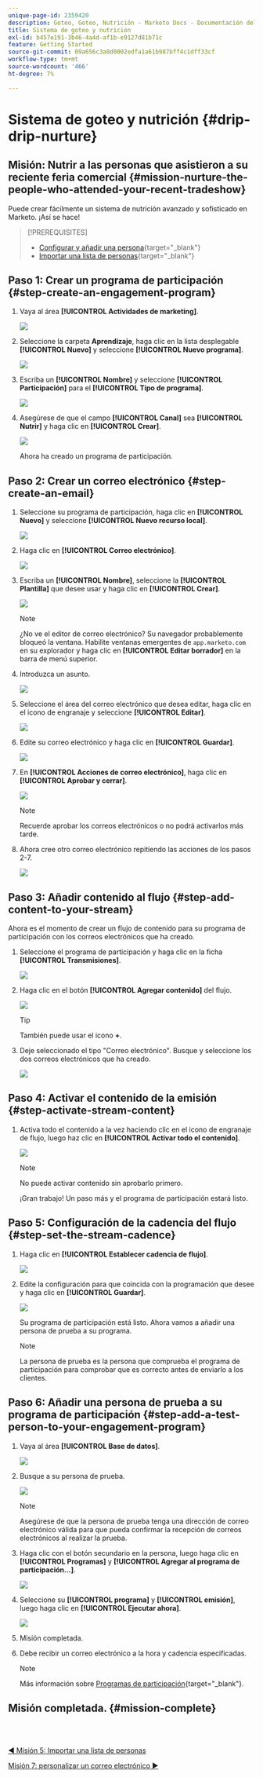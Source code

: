 ```yaml
---
unique-page-id: 2359420
description: Goteo, Goteo, Nutrición - Marketo Docs - Documentación del Producto
title: Sistema de goteo y nutrición
exl-id: b457e191-3b46-4a4d-af1b-e9127d81b71c
feature: Getting Started
source-git-commit: 09a656c3a0d0002edfa1a61b987bff4c1dff33cf
workflow-type: tm+mt
source-wordcount: '466'
ht-degree: 7%

---
```


# Sistema de goteo y nutrición {#drip-drip-nurture}

## Misión: Nutrir a las personas que asistieron a su reciente feria comercial {#mission-nurture-the-people-who-attended-your-recent-tradeshow}

Puede crear fácilmente un sistema de nutrición avanzado y sofisticado en Marketo. ¡Así se hace!

>[!PREREQUISITES]
>
>* [Configurar y añadir una persona](/help/marketo/getting-started/quick-wins/get-set-up-and-add-a-person.md){target="_blank"}
>* [Importar una lista de personas](/help/marketo/getting-started/quick-wins/import-a-list-of-people.md){target="_blank"}

## Paso 1: Crear un programa de participación {#step-create-an-engagement-program}

1. Vaya al área **[!UICONTROL Actividades de marketing]**.

   ![](assets/drip-drip-nurture-1.png)

1. Seleccione la carpeta **Aprendizaje**, haga clic en la lista desplegable **[!UICONTROL Nuevo]** y seleccione **[!UICONTROL Nuevo programa]**.

   ![](assets/drip-drip-nurture-2.png)

1. Escriba un **[!UICONTROL Nombre]** y seleccione **[!UICONTROL Participación]** para el **[!UICONTROL Tipo de programa]**.

   ![](assets/drip-drip-nurture-3.png)

1. Asegúrese de que el campo **[!UICONTROL Canal]** sea **[!UICONTROL Nutrir]** y haga clic en **[!UICONTROL Crear]**.

   ![](assets/drip-drip-nurture-4.png)

   Ahora ha creado un programa de participación.

## Paso 2: Crear un correo electrónico {#step-create-an-email}

1. Seleccione su programa de participación, haga clic en **[!UICONTROL Nuevo]** y seleccione **[!UICONTROL Nuevo recurso local]**.

   ![](assets/drip-drip-nurture-5.png)

1. Haga clic en **[!UICONTROL Correo electrónico]**.

   ![](assets/drip-drip-nurture-6.png)

1. Escriba un **[!UICONTROL Nombre]**, seleccione la **[!UICONTROL Plantilla]** que desee usar y haga clic en **[!UICONTROL Crear]**.

   ![](assets/drip-drip-nurture-7.png)

   >[!NOTE]
   >
   >¿No ve el editor de correo electrónico? Su navegador probablemente bloqueó la ventana. Habilite ventanas emergentes de `app.marketo.com` en su explorador y haga clic en **[!UICONTROL Editar borrador]** en la barra de menú superior.

1. Introduzca un asunto.

   ![](assets/drip-drip-nurture-8.png)

1. Seleccione el área del correo electrónico que desea editar, haga clic en el icono de engranaje y seleccione **[!UICONTROL Editar]**.

   ![](assets/drip-drip-nurture-9.png)

1. Edite su correo electrónico y haga clic en **[!UICONTROL Guardar]**.

   ![](assets/drip-drip-nurture-10.png)

1. En **[!UICONTROL Acciones de correo electrónico]**, haga clic en **[!UICONTROL Aprobar y cerrar]**.

   ![](assets/drip-drip-nurture-11.png)

   >[!NOTE]
   >
   >Recuerde aprobar los correos electrónicos o no podrá activarlos más tarde.

1. Ahora cree otro correo electrónico repitiendo las acciones de los pasos 2-7.

   ![](assets/drip-drip-nurture-12.png)

## Paso 3: Añadir contenido al flujo {#step-add-content-to-your-stream}

Ahora es el momento de crear un flujo de contenido para su programa de participación con los correos electrónicos que ha creado.

1. Seleccione el programa de participación y haga clic en la ficha **[!UICONTROL Transmisiones]**.

   ![](assets/drip-drip-nurture-13.png)

1. Haga clic en el botón **[!UICONTROL Agregar contenido]** del flujo.

   ![](assets/drip-drip-nurture-14.png)

   >[!TIP]
   >
   >También puede usar el icono **+**.

1. Deje seleccionado el tipo &quot;Correo electrónico&quot;. Busque y seleccione los dos correos electrónicos que ha creado.

   ![](assets/drip-drip-nurture-15.png)

## Paso 4: Activar el contenido de la emisión {#step-activate-stream-content}

1. Activa todo el contenido a la vez haciendo clic en el icono de engranaje de flujo, luego haz clic en **[!UICONTROL Activar todo el contenido]**.

   ![](assets/drip-drip-nurture-16.png)

   >[!NOTE]
   >
   >No puede activar contenido sin aprobarlo primero.

   ¡Gran trabajo! Un paso más y el programa de participación estará listo.

## Paso 5: Configuración de la cadencia del flujo {#step-set-the-stream-cadence}

1. Haga clic en **[!UICONTROL Establecer cadencia de flujo]**.

   ![](assets/drip-drip-nurture-17.png)

1. Edite la configuración para que coincida con la programación que desee y haga clic en **[!UICONTROL Guardar]**.

   ![](assets/drip-drip-nurture-18.png)

   Su programa de participación está listo. Ahora vamos a añadir una persona de prueba a su programa.

   >[!NOTE]
   >
   >La persona de prueba es la persona que comprueba el programa de participación para comprobar que es correcto antes de enviarlo a los clientes.

## Paso 6: Añadir una persona de prueba a su programa de participación {#step-add-a-test-person-to-your-engagement-program}

1. Vaya al área **[!UICONTROL Base de datos]**.

   ![](assets/drip-drip-nurture-19.png)

1. Busque a su persona de prueba.

   ![](assets/drip-drip-nurture-20.png)

   >[!NOTE]
   >
   >Asegúrese de que la persona de prueba tenga una dirección de correo electrónico válida para que pueda confirmar la recepción de correos electrónicos al realizar la prueba.

1. Haga clic con el botón secundario en la persona, luego haga clic en **[!UICONTROL Programas]** y **[!UICONTROL Agregar al programa de participación...]**.

   ![](assets/drip-drip-nurture-21.png)

1. Seleccione su **[!UICONTROL programa]** y **[!UICONTROL emisión]**, luego haga clic en **[!UICONTROL Ejecutar ahora]**.

   ![](assets/drip-drip-nurture-22.png)

1. Misión completada.

1. Debe recibir un correo electrónico a la hora y cadencia especificadas.

   >[!NOTE]
   >
   >Más información sobre [Programas de participación](/help/marketo/product-docs/email-marketing/drip-nurturing/creating-an-engagement-program/understanding-engagement-programs.md){target="_blank"}.

## Misión completada. {#mission-complete}

<br> 

[◄ Misión 5: Importar una lista de personas](/help/marketo/getting-started/quick-wins/import-a-list-of-people.md)

[Misión 7: personalizar un correo electrónico ►](/help/marketo/getting-started/quick-wins/personalize-an-email.md)
